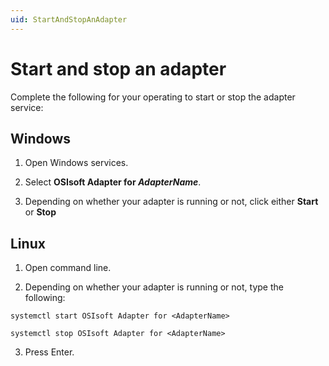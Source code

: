 ```yaml
---
uid: StartAndStopAnAdapter
---
```


# Start and stop an adapter

Complete the following for your operating to start or stop the adapter service:

## Windows

1. Open Windows services.

2. Select **OSIsoft Adapter for _AdapterName_**.

3. Depending on whether your adapter is running or not, click either **Start** or **Stop**

## Linux

1. Open command line.

2. Depending on whether your adapter is running or not, type the following:

  ```cmdline
  systemctl start OSIsoft Adapter for <AdapterName>
  ```
  
  ```cmdline
  systemctl stop OSIsoft Adapter for <AdapterName>
  ```
3. Press Enter.

